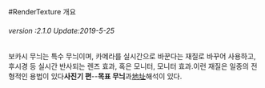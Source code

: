 #RenderTexture 개요

###### *version :2.1.0   Update:2019-5-25*

보카시 무늬는 특수 무늬이며, 카메라를 실시간으로 바꾼다는 재질로 바꾸어 사용하고, 후시경 등 실시간 반사되는 렌즈 효과, 혹은 모니터, 모니터 효과.이런 재질은 일종의 전형적인 용법이 있다**사진기 편**--**목표 무늬**과[地址](https://ldc2.layabox.com/doc/?nav=zh-as-4-5-11)해석이 있다.

